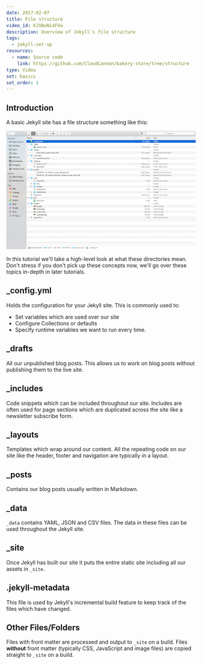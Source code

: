 ```yaml
---
date: 2017-02-07
title: File structure
video_id: KJVBuNi4FVw
description: Overview of Jekyll's file structure
tags:
  - jekyll-set-up
resources:
  - name: Source code
    link: https://github.com/CloudCannon/bakery-store/tree/structure
type: Video
set: basics
set_order: 1
---
```

## Introduction

A basic Jekyll site has a file structure something like this:

![Jekyll File Structure](/images/tutorials/file-structure/overview.png)

In this tutorial we'll take a high-level look at what these directories mean. Don't stress if you don't pick up these concepts now, we'll go over these topics in-depth in later tutorials.

## _config.yml

Holds the configuration for your Jekyll site. This is commonly used to:

* Set variables which are used over our site
* Configure Collections or defaults
* Specify runtime variables we want to run every time.  

## _drafts

All our unpublished blog posts. This allows us to work on blog posts without publishing them to the live site.

## _includes

Code snippets which can be included throughout our site. Includes are often used for page sections which are duplicated across the site like a newsletter subscribe form.

## _layouts

Templates which wrap around our content. All the repeating code on our site like the header, footer and navigation are typically in a layout.

## _posts

Contains our blog posts usually written in Markdown.

## _data

`_data` contains YAML, JSON and CSV files. The data in these files can be used throughout the Jekyll site.

## _site

Once Jekyll has built our site it puts the entire static site including all our assets in `_site`.

## .jekyll-metadata

This file is used by Jekyll's incremental build feature to keep track of the files which have changed.

## Other Files/Folders

Files with front matter are processed and output to `_site` on a build. Files **without** front matter (typically CSS, JavaScript and image files) are copied straight to `_site` on a build.
